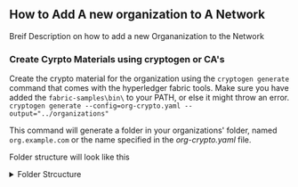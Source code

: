 ## How to Add A new organization to A Network
Breif Description on how to add a new Organanization to the Network  
  
### Create Cyrpto Materials using cryptogen or CA's  
Create the crypto material for the organization using the `cryptogen generate` command that comes with the hyperledger fabric tools. Make sure you have added the `fabric-samples\bin\` to your PATH, or else it might throw an error.  
`cryptogen generate --config=org-crypto.yaml --output="../organizations"`  
  
  This command will generate a folder in your organizations' folder, named `org.example.com` or the name specified in the *org-crypto.yaml* file.

Folder structure will look like this  
<details>
<summary>Folder Strcucture</summary>
<p>
  
```c#
 org3.example.com
    ├── ca
    │   ├── ca.org3.example.com-cert.pem
    │   └── priv_sk
    ├── msp
    │   ├── admincerts
    │   ├── cacerts
    │   │   └── ca.org3.example.com-cert.pem
    │   ├── config.yaml
    │   └── tlscacerts
    │       └── tlsca.org3.example.com-cert.pem
    ├── peers
    │   └── peer0.org3.example.com
    │       ├── msp
    │       │   ├── admincerts
    │       │   ├── cacerts
    │       │   │   └── ca.org3.example.com-cert.pem
    │       │   ├── config.yaml
    │       │   ├── keystore
    │       │   │   └── priv_sk
    │       │   ├── signcerts
    │       │   │   └── peer0.org3.example.com-cert.pem
    │       │   └── tlscacerts
    │       │       └── tlsca.org3.example.com-cert.pem
    │       └── tls
    │           ├── ca.crt
    │           ├── server.crt
    │           └── server.key
    ├── tlsca
    │   ├── priv_sk
    │   └── tlsca.org3.example.com-cert.pem
    └── users
        ├── Admin@org3.example.com
        │   ├── msp
        │   │   ├── admincerts
        │   │   ├── cacerts
        │   │   │   └── ca.org3.example.com-cert.pem
        │   │   ├── config.yaml
        │   │   ├── keystore
        │   │   │   └── priv_sk
        │   │   ├── signcerts
        │   │   │   └── Admin@org3.example.com-cert.pem
        │   │   └── tlscacerts
        │   │       └── tlsca.org3.example.com-cert.pem
        │   └── tls
        │       ├── ca.crt
        │       ├── client.crt
        │       └── client.key
        └── User1@org3.example.com
            ├── msp
            │   ├── admincerts
            │   ├── cacerts
            │   │   └── ca.org3.example.com-cert.pem
            │   ├── config.yaml
            │   ├── keystore
            │   │   └── priv_sk
            │   ├── signcerts
            │   │   └── User1@org3.example.com-cert.pem
            │   └── tlscacerts
            │       └── tlsca.org3.example.com-cert.pem
            └── tls
                ├── ca.crt
                ├── client.crt
                └── client.key
```

</p>
</details> 

